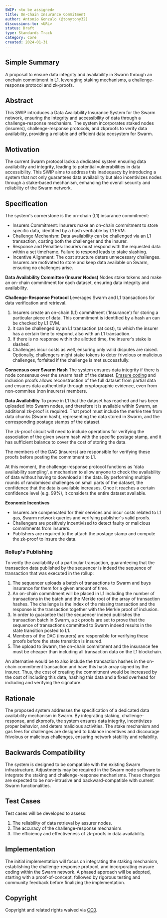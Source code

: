 ```yaml
---
SWIP: <to be assigned>
title: On-Chain Insurance Commitment
author: Antonio Gonzalo (@tonytony32)
discussions-to: <URL>
status: Draft
type: Standards Track
category: Core
created: 2024-01-31
---
```


<!--You can leave these HTML comments in your merged SWIP and delete the visible duplicate text guides, they will not appear and may be helpful to refer to if you edit it again. This is the suggested template for new SWIPs. Note that a SWIP number will be assigned by an editor. When opening a pull request to submit your SWIP, please use an abbreviated title in the filename, `SWIP-draft_title_abbrev.md`. The title should be 44 characters or less.-->

## Simple Summary
<!--"If you can't explain it simply, you don't understand it well enough." Provide a simplified and layman-accessible explanation of the SWIP.-->
A proposal to ensure data integrity and availability in Swarm through an onchain commitment in L1, leveraging staking mechanisms, a challenge-response protocol and zk-proofs.

## Abstract
<!--A short (~200 word) description of the technical issue being addressed.-->
This SWIP introduces a Data Availability Insurance System for the Swarm network, ensuring the integrity and accessibility of data through a challenge-response mechanism. The system incorporates staked nodes (insurers), challenge-response protocols, and zkproofs to verify data availability, providing a reliable and efficient data ecosystem for Swarm.

## Motivation
The current Swarm protocol lacks a dedicated system ensuring data availability and integrity, leading to potential vulnerabilities in data accessibility. This SWIP aims to address this inadequacy by introducing a system that not only guarantees data availability but also incentivizes nodes through a stake-based mechanism, enhancing the overall security and reliability of the Swarm network.

## Specification
The system's cornerstone is the on-chain (L1) insurance commitment:

- Insurers Commitment: Insurers make an on-chain commitment to store specific data, identified by a hash verifiable by L1 EVM.
- Challenge Mechanism: Data availability can be challenged via an L1 transaction, costing both the challenger and the insurer.
- Response and Penalties: Insurers must respond with the requested data within a set timeframe. Failure to respond leads to stake slashing.
- Incentive Alignment: The cost structure deters unnecessary challenges. Insurers are motivated to store and keep data available on Swarm, ensuring no challenges arise.

**Data Availability Committee (Insurer Nodes)** 
Nodes stake tokens and make an on-chain commitment for each dataset, ensuring data integrity and availability.

**Challenge-Response Protocol**
Leverages Swarm and L1 transactions for data verification and retrieval.

   1. Insurers create an on-chain (L1) commitment ('Insurance') for storing a particular piece of data. This commitment is identified by a hash an can be checked by L1 EVM.
   2. It can be challenged by an L1 transaction (at cost), to which the insurer has a certain time to respond, also with an L1 transaction.
   3. If there is no response within the allotted time, the insurer’s stake is slashed.
   4. Challenges incur costs as well, ensuring only valid disputes are raised. Optionally, challengers might stake tokens to deter frivolous or malicious challenges, forfeited if the challenge is met successfully.

**Consensus over Swarm Hash**
The system ensures data integrity if there is node consensus over the swarm hash of the dataset. [Erasure coding](https://papers.ethswarm.org/erasure-coding.pdf) and inclusion proofs allows reconstruction of the full dataset from partial data and ensures data authenticity through cryptographic evidence, even from non-commitee (non insurers) members.

**Data Availability**
To prove in L1 that the dataset has reached and has been uploaded into Swarm nodes, and therefore it is available within Swarm, an additional zk-proof is required. That proof must include the merkle tree from data chunks (Swarm hash), representing the data stored in Swarm, and the corresponding postage stamps of the dataset.

The zk-proof circuit will need to include operations for verifying the association of the given swarm hash with the specific postage stamp, and it has sufficient balance to cover the cost of storing the data.

The members of the DAC (insurers) are responsible for verifying these proofs before posting the commitment to L1. 

At this moment, the challenge-response protocol functions as 'data availability sampling', a mechanism to allow anyone to check the availability of data without having to download all the data. By performing multiple rounds of randomised challenges on small parts of the dataset, the confidence that the data is available increases. Once it reaches a certain confidence level (e.g. 99%), it considers the entire dataset available.

**Economic Incentives**

- Insurers are compensated for their services and incur costs related to L1 gas, Swarm network queries and verifying publisher's valid proofs.
- Challengers are positively incentivised to detect faulty or malicious commitments from insurers.
- Publishers are required to the attach the postage stamp and compute the zk-proof to insure the data. 

### Rollup's Publishing

To verify the availability of a particular transaction, guaranteeing that the transaction data published by the sequencer is indeed the sequence of transaction that was executed in the rollup:

1. The sequencer uploads a batch of transactions to Swarm and buys insurance for them for a given amount of time.
2. An on-chain commitment will be placed in L1 including the number of transactions in the batch and the Merkle root of the array of transaction hashes. The challenge is the index of the missing transaction and the response is the transaction together with the Merkle proof of inclusion.
3. In order to guarantee that the sequencer indeed publishes the transaction batch in Swarm, a zk proofs are set to prove that the sequence of transactions committed to Swarm indeed results in the state transition posted to L1. 
4. Members of the DAC (insurers) are responsible for verifying these proofs before the state transition is insured.
5. The upload to Swarm, the on-chain commitment and the insurance fee must be cheaper than including all transaction data on the L1 blockchain.

An alternative would be to also include the transaction hashes in the on-chain commitment transaction and have this hash array signed by the insurer. Thus, the cost of creating the commitment would be increased by the cost of including this data, hashing this data and a fixed overhead for including and verifying the signature.

## Rationale
The proposed system addresses the specification of a dedicated data availability mechanism in Swarm. By integrating staking, challenge-response, and zkproofs, the system ensures data integrity, incentivizes proper behavior, and deters malicious activities. The stake mechanism and gas fees for challenges are designed to balance incentives and discourage frivolous or malicious challenges, ensuring network stability and reliability.

## Backwards Compatibility
The system is designed to be compatible with the existing Swarm infrastructure. Adjustments may be required in the Swarm node software to integrate the staking and challenge-response mechanisms. These changes are expected to be non-intrusive and backward-compatible with current Swarm functionalities.

## Test Cases
Test cases will be developed to assess:
1. The reliability of data retrieval by assurer nodes.
2. The accuracy of the challenge-response mechanism.
3. The efficiency and effectiveness of zk-proofs in data availability.

## Implementation
The initial implementation will focus on integrating the staking mechanism, establishing the challenge-response protocol, and incorporating erasure coding within the Swarm network. A phased approach will be adopted, starting with a proof-of-concept, followed by rigorous testing and community feedback before finalizing the implementation.

## Copyright
Copyright and related rights waived via [CC0](https://creativecommons.org/publicdomain/zero/1.0/).

